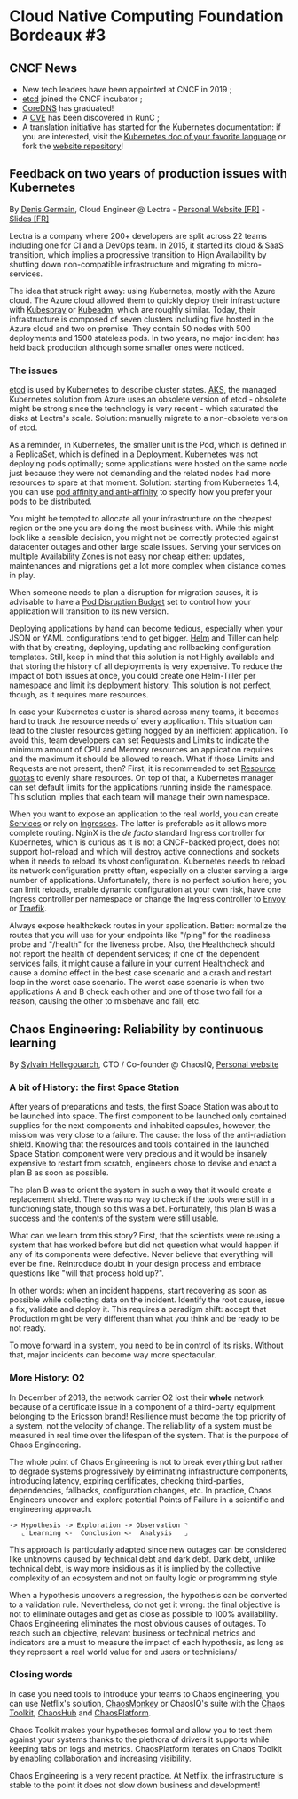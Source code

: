 # Cloud Native Computing Foundation Bordeaux #3

## CNCF News
- New tech leaders have been appointed at CNCF in 2019 ;
- [etcd](https://coreos.com/etcd/) joined the CNCF incubator ;
- [CoreDNS](https://coredns.io/) has graduated!
- A [CVE](https://kubernetes.io/blog/2019/02/11/runc-and-cve-2019-5736/) has been discovered in RunC ;
- A translation initiative has started for the Kubernetes documentation: if you are interested, visit the [Kubernetes doc of your favorite language](https://kubernetes.io/fr/docs/home/) or fork the [website repository](https://github.com/kubernetes/website/tree/master/content)!

## Feedback on two years of production issues with Kubernetes
By [Denis Germain](https://twitter.com/zwindler), Cloud Engineer @ Lectra - [Personal Website \[FR\]](https://blog.zwindler.fr) - [Slides \[FR\]](https://blog.zwindler.fr/wp-content/uploads/2019/02/CNCF_meetup_Dans_Ton_Kube_REX_20190212.pdf)

Lectra is a company where 200+ developers are split across 22 teams including one for CI and a DevOps team. In 2015, it started its cloud & SaaS transition, which implies a progressive transition to Hign Availability by shutting down non-compatible infrastructure and migrating to micro-services.

The idea that struck right away: using Kubernetes, mostly with the Azure cloud. The Azure cloud allowed them to quickly deploy their infrastructure with [Kubespray](https://kubespray.io) or [Kubeadm](https://github.com/kubernetes/kubeadm), which are roughly similar. Today, their infrastructure is composed of seven clusters including five hosted in the Azure cloud and two on premise. They contain 50 nodes with 500 deployments and 1500 stateless pods. In two years, no major incident has held back production although some smaller ones were noticed. 

### The issues

[etcd](https://coreos.com/etcd/) is used by Kubernetes to describe cluster states. [AKS](https://docs.microsoft.com/en-us/azure/aks/), the managed Kubernetes solution from Azure uses an obsolete version of etcd - obsolete might be strong since the technology is very recent - which saturated the disks at Lectra's scale. Solution: manually migrate to a non-obsolete version of etcd.

As a reminder, in Kubernetes, the smaller unit is the Pod, which is defined in a ReplicaSet, which is defined in a Deployment. Kubernetes was not deploying pods optimally; some applications were hosted on the same node just because they were not demanding and the related nodes had more resources to spare at that moment. Solution: starting from Kubernetes 1.4, you can use [pod affinity and anti-affinity](https://kubernetes.io/docs/concepts/configuration/assign-pod-node/#affinity-and-anti-affinity) to specify how you prefer your pods to be distributed.

You might be tempted to allocate all your infrastructure on the cheapest region or the one you are doing the most business with. While this might look like a sensible decision, you might not be correctly protected against datacenter outages and other large scale issues. Serving your services on multiple Availability Zones is not easy nor cheap either: updates, maintenances and migrations get a lot more complex when distance comes in play.

When someone needs to plan a disruption for migration causes, it is advisable to have a [Pod Disruption Budget](https://kubernetes.io/docs/tasks/run-application/configure-pdb/) set to control how your application will transition to its new version.

Deploying applications by hand can become tedious, especially when your JSON or YAML configurations tend to get bigger. [Helm](https://helm.sh/) and Tiller can help with that by creating, deploying, updating and rollbacking configuration templates. Still, keep in mind that this solution is not Highly available and that storing the history of all deployments is very expensive. To reduce the impact of both issues at once, you could create one Helm-Tiller per namespace and limit its deployment history. This solution is not perfect, though, as it requires more resources.

In case your Kubernetes cluster is shared across many teams, it becomes hard to track the resource needs of every application. This situation can lead to the cluster resources getting hogged by an inefficient application. To avoid this, team developers can set Requests and Limits to indicate the minimum amount of CPU and Memory resources an application requires and the maximum it should be allowed to reach. What if those Limits and Requests are not present, then? First, it is recommended to set [Resource quotas](https://kubernetes.io/docs/concepts/policy/resource-quotas/) to evenly share resources. On top of that, a Kubernetes manager can set default limits for the applications running inside the namespace. This solution implies that each team will manage their own namespace.

When you want to expose an application to the real world, you can create [Services](https://kubernetes.io/docs/concepts/services-networking/service/) or rely on [Ingresses](https://kubernetes.io/docs/concepts/services-networking/ingress/). The latter is preferable as it allows more complete routing. NginX is the _de facto_ standard Ingress controller for Kubernetes, which is curious as it is not a CNCF-backed project, does not support hot-reload and which will destroy active connections and sockets when it needs to reload its vhost configuration. Kubernetes needs to reload its network configuration pretty often, especially on a cluster serving a large number of applications. Unfortunately, there is no perfect solution here; you can limit reloads, enable dynamic configuration at your own risk, have one Ingress controller per namespace or change the Ingress controller to [Envoy](https://www.envoyproxy.io/) or [Traefik](https://traefik.io/).

Always expose healthckeck routes in your application. Better: normalize the routes that you will use for your endpoints like "/ping" for the readiness probe and "/health" for the liveness probe. Also, the Healthcheck should not report the health of dependent services; if one of the dependent services fails, it might cause a failure in your current Healthcheck and cause a domino effect in the best case scenario and a crash and restart loop in the worst case scenario. The worst case scenario is when two applications A and B check each other and one of those two fail for a reason, causing the other to misbehave and fail, etc.

## Chaos Engineering: Reliability by continuous learning
By [Sylvain Hellegouarch](https://twitter.com/lawouach), CTO / Co-founder @ ChaosIQ, [Personal website](http://www.defuze.org/)

### A bit of History: the first Space Station

After years of preparations and tests, the first Space Station was about to be launched into space. The first component to be launched only contained supplies for the next components and inhabited capsules, however, the mission was very close to a failure. The cause: the loss of the anti-radiation shield. Knowing that the resources and tools contained in the launched Space Station component were very precious and it would be insanely expensive to restart from scratch, engineers chose to devise and enact a plan B as soon as possible.

The plan B was to orient the system in such a way that it would create a replacement shield. There was no way to check if the tools were still in a functioning state, though so this was a bet. Fortunately, this plan B was a success and the contents of the system were still usable.

What can we learn from this story? First, that the scientists were reusing a system that has worked before but did not question what would happen if any of its components were defective. Never believe that everything will ever be fine. Reintroduce doubt in your design process and embrace questions like "will that process hold up?".

In other words: when an incident happens, start recovering as soon as possible while collecting data on the incident. Identify the root cause, issue a fix, validate and deploy it. This requires a paradigm shift: accept that Production might be very different than what you think and be ready to be not ready.

To move forward in a system, you need to be in control of its risks. Without that, major incidents can become way more spectacular.

### More History: O2

In December of 2018, the network carrier O2 lost their **whole** network because of a certificate issue in a component of a third-party equipment belonging to the Ericsson brand! Resilience must become the top priority of a system, not the velocity of change. The reliability of a system must be measured in real time over the lifespan of the system. That is the purpose of Chaos Engineering.

The whole point of Chaos Engineering is not to break everything but rather to degrade systems progressively by eliminating infrastructure components, introducing latency, expiring certificates, checking third-parties, dependencies, fallbacks, configuration changes, etc. In practice, Chaos Engineers uncover and explore potential Points of Failure in a scientific and engineering approach.

```
-> Hypothesis -> Exploration -> Observation ⌝
   ⌞ Learning <-  Conclusion <-  Analysis   ⌟
```

This approach is particularly adapted since new outages can be considered like unknowns caused by technical debt and dark debt. Dark debt, unlike technical debt, is way more insidious as it is implied by the collective complexity of an ecosystem and not on faulty logic or programming style.

When a hypothesis uncovers a regression, the hypothesis can be converted to a validation rule. Nevertheless, do not get it wrong: the final objective is not to eliminate outages and get as close as possible to 100% availability. Chaos Engineering eliminates the most obvious causes of outages. To reach such an objective, relevant business or technical metrics and indicators are a must to measure the impact of each hypothesis, as long as they represent a real world value for end users or technicians/

### Closing words

In case you need tools to introduce your teams to Chaos engineering, you can use Netflix's solution, [ChaosMonkey](https://github.com/netflix/chaosmonkey) or ChaosIQ's suite with the [Chaos Toolkit](https://chaostoolkit.org/), [ChaosHub](https://chaoshub.org/) and [ChaosPlatform](https://chaosplatform.com/).

Chaos Toolkit makes your hypotheses formal and allow you to test them against your systems thanks to the plethora of drivers it supports while keeping tabs on logs and metrics. ChaosPlatform iterates on Chaos Toolkit by enabling collaboration and increasing visibility.

Chaos Engineering is a very recent practice. At Netflix, the infrastructure is stable to the point it does not slow down business and development!

